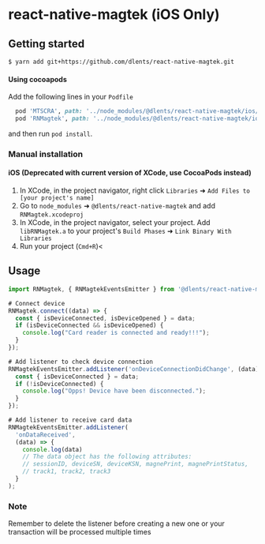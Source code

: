 # react-native-magtek (iOS Only)

## Getting started
`$ yarn add git+https://github.com/dlents/react-native-magtek.git`

#### Using cocoapods
Add the following lines in your `Podfile`
```ruby
  pod 'MTSCRA', path: '../node_modules/@dlents/react-native-magtek/ios/Magtek'
  pod 'RNMagtek', path: '../node_modules/@dlents/react-native-magtek/ios'
```
and then run `pod install`.

### Manual installation

#### iOS (Deprecated with current version of XCode, use CocoaPods instead)
1. In XCode, in the project navigator, right click `Libraries` ➜ `Add Files to [your project's name]`
2. Go to `node_modules` ➜ `@dlents/react-native-magtek` and add `RNMagtek.xcodeproj`
3. In XCode, in the project navigator, select your project. Add `libRNMagtek.a` to your project's `Build Phases` ➜ `Link Binary With Libraries`
4. Run your project (`Cmd+R`)<

## Usage
```javascript
import RNMagtek, { RNMagtekEventsEmitter } from '@dlents/react-native-magtek';

# Connect device
RNMagtek.connect((data) => {
  const { isDeviceConnected, isDeviceOpened } = data;
  if (isDeviceConnected && isDeviceOpened) {
    console.log("Card reader is connected and ready!!!");
  }
});

# Add listener to check device connection
RNMagtekEventsEmitter.addListener('onDeviceConnectionDidChange', (data) => {
  const { isDeviceConnected } = data;
  if (!isDeviceConnected) {
    console.log("Opps! Device have been disconnected.");
  }
});

# Add listener to receive card data
RNMagtekEventsEmitter.addListener(
  'onDataReceived',
  (data) => {
    console.log(data)
    // The data object has the following attributes:
    // sessionID, deviceSN, deviceKSN, magnePrint, magnePrintStatus,
    // track1, track2, track3
  }
);
```
### Note
Remember to delete the listener before creating a new one or your transaction will be processed multiple times
